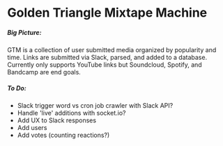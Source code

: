 # Golden Triangle Mixtape Machine

##### Big Picture:
GTM is a collection of user submitted media organized by popularity and time. Links are submitted via Slack, parsed, and added to a database. Currently only supports YouTube links but Soundcloud, Spotify, and Bandcamp are end goals. 

##### To Do:
* Slack trigger word vs cron job crawler with Slack API?
* Handle 'live' additions with socket.io?
* Add UX to Slack responses
* Add users
* Add votes (counting reactions?)
